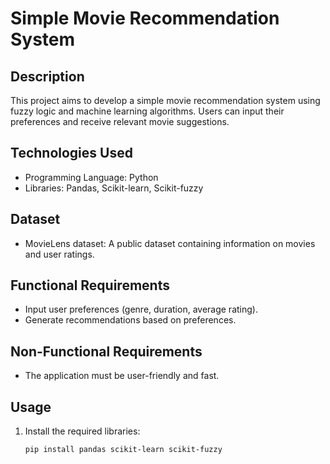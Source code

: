 # Simple Movie Recommendation System

## Description
This project aims to develop a simple movie recommendation system using fuzzy logic and machine learning algorithms. Users can input their preferences and receive relevant movie suggestions.

## Technologies Used
- Programming Language: Python
- Libraries: Pandas, Scikit-learn, Scikit-fuzzy

## Dataset
- MovieLens dataset: A public dataset containing information on movies and user ratings.

## Functional Requirements
- Input user preferences (genre, duration, average rating).
- Generate recommendations based on preferences.

## Non-Functional Requirements
- The application must be user-friendly and fast.

## Usage
1. Install the required libraries:
   ```bash
   pip install pandas scikit-learn scikit-fuzzy
